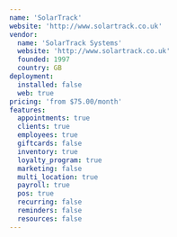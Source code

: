 ```yaml
---
name: 'SolarTrack'
website: 'http://www.solartrack.co.uk'
vendor:
  name: 'SolarTrack Systems'
  website: 'http://www.solartrack.co.uk'
  founded: 1997
  country: GB
deployment:
  installed: false
  web: true
pricing: 'from $75.00/month'
features:
  appointments: true
  clients: true
  employees: true
  giftcards: false
  inventory: true
  loyalty_program: true
  marketing: false
  multi_location: true
  payroll: true
  pos: true
  recurring: false
  reminders: false
  resources: false
---
```

